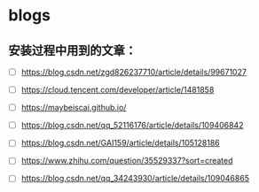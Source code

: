 # blogs

## 安装过程中用到的文章：
- [ ] https://blog.csdn.net/zgd826237710/article/details/99671027
- [ ] https://cloud.tencent.com/developer/article/1481858
- [ ] https://maybeiscai.github.io/
- [ ] https://blog.csdn.net/qq_52116176/article/details/109406842
- [ ] https://blog.csdn.net/GAI159/article/details/105128186
- [ ] https://www.zhihu.com/question/35529337?sort=created
- [ ] https://blog.csdn.net/qq_34243930/article/details/109046865


